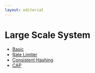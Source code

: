 ```yaml
---
layout: editorial
---
```


# Large Scale System

* [Basic](basic.md)
* [Rate Limiter](rate-limiter.md)
* [Consistent Hashing](consistent-hashing.md)
* [CAP](cap.md)
